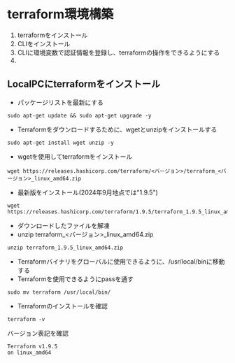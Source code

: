 # terraform環境構築
1. terraformをインストール
2. CLIをインストール
3. CLIに環境変数で認証情報を登録し、terraformの操作をできるようにする
4. 
## LocalPCにterraformをインストール

* パッケージリストを最新にする
```
sudo apt-get update && sudo apt-get upgrade -y
```
* Terraformをダウンロードするために、wgetとunzipをインストールする
```
sudo apt-get install wget unzip -y
```
* wgetを使用してterraformをインストール
```
wget https://releases.hashicorp.com/terraform/<バージョン>/terraform_<バージョン>_linux_amd64.zip
```
* 最新版をインストール(2024年9月地点では"1.9.5")

```
wget https://releases.hashicorp.com/terraform/1.9.5/terraform_1.9.5_linux_amd64.zip
```
* ダウンロードしたファイルを解凍
* unzip terraform_<バージョン>_linux_amd64.zip
```
unzip terraform_1.9.5_linux_amd64.zip
```
* Terraformバイナリをグローバルに使用できるように、/usr/local/binに移動する
* Terraformを使用できるようにpassを通す
```
sudo mv terraform /usr/local/bin/
```
* Terraformのインストールを確認
```
terraform -v
```
バージョン表記を確認
```
Terraform v1.9.5
on linux_amd64
```